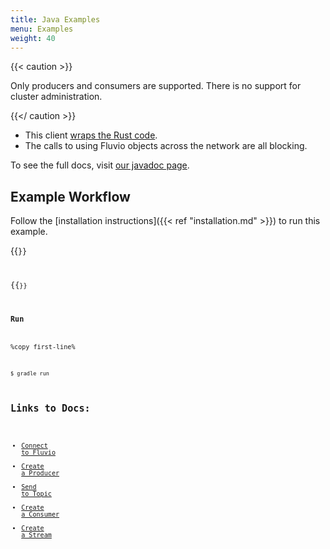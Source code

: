 ```yaml
---
title: Java Examples
menu: Examples
weight: 40
---
```


{{< caution >}}

Only producers and consumers are supported. There is no support for cluster administration.

{{</ caution >}}

* This client [wraps the Rust code](https://www.infinyon.com/blog/2021/05/java-client/).
* The calls to using Fluvio objects across the network are all blocking.

To see the full docs, visit [our javadoc page](https://infinyon.github.io/fluvio-client-java/com/infinyon/fluvio/package-summary.html).

## Example Workflow

Follow the [installation instructions]({{< ref "installation.md" >}}) to run this example.

{{<code file="embeds/client-examples/java/fluvio-java/app/build.gradle" lang="gradle" copy=true >}}

{{<code file="embeds/client-examples/java/fluvio-java/app/src/main/java/fluvio/App.java" lang="java" copy=true >}}

### Run

%copy first-line%
```shell
$ gradle run
```

## Links to Docs:
- [Connect to Fluvio](https://infinyon.github.io/fluvio-client-java/com/infinyon/fluvio/Fluvio.html#connect())
- [Create a Producer](https://infinyon.github.io/fluvio-client-java/com/infinyon/fluvio/Fluvio.html#producer(java.lang.String))
- [Send to Topic](https://infinyon.github.io/fluvio-client-java/com/infinyon/fluvio/TopicProducer.html#send(byte%5B%5D,byte%5B%5D))
- [Create a Consumer](https://infinyon.github.io/fluvio-client-java/com/infinyon/fluvio/Fluvio.html#consumer(java.lang.String,int))
- [Create a Stream](https://infinyon.github.io/fluvio-client-java/com/infinyon/fluvio/PartitionConsumerStream.html)
